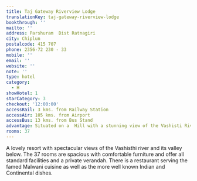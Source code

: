 ```yaml
---
title: Taj Gateway Riverview Lodge
translationKey: taj-gateway-riverview-lodge
bookthrough: ''
mailto: ''
address: Parshuram  Dist Ratnagiri
city: Chiplun
postalcode: 415 707
phone: 2356-72 230 - 33
mobile: ''
email: ''
website: ''
note: ''
type: hotel
category:
  - H
showHotel: 1
starCategory: 3
checkout: '12:00:00'
accessRail: 3 kms. from Railway Station
accessAir: 105 kms. from Airport
accessBus: 13 kms. from Bus Stand
advantage: Situated on a  Hill with a stunning view of the Vashisti River
rooms: 37
---
```

A lovely resort with spectacular views of the Vashisthi river and its valley below. The 37 rooms are spacious with comfortable furniture and offer all standard facilities and a private verandah. There is a restaurant serving the famed Malwani cuisine as well as the more well known Indian and Continental dishes.